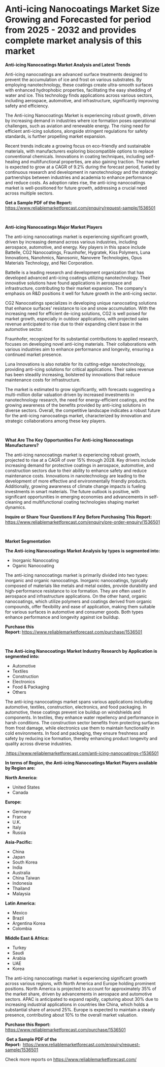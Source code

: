 <p><h1>Anti-icing Nanocoatings Market Size Growing and Forecasted for period from 2025 - 2032 and provides complete market analysis of this market</h1></p><p><strong>Anti-icing Nanocoatings Market Analysis and Latest Trends</strong></p>
<p><p>Anti-icing nanocoatings are advanced surface treatments designed to prevent the accumulation of ice and frost on various substrates. By employing nanotechnology, these coatings create ultra-smooth surfaces with enhanced hydrophobic properties, facilitating the easy shedding of water and ice. This technology finds applications across various sectors, including aerospace, automotive, and infrastructure, significantly improving safety and efficiency.</p><p>The Anti-icing Nanocoatings Market is experiencing robust growth, driven by increasing demand in industries where ice formation poses operational challenges, such as aviation and renewable energy. The rising need for efficient anti-icing solutions, alongside stringent regulations for safety standards, is further propelling market expansion. </p><p>Recent trends indicate a growing focus on eco-friendly and sustainable materials, with manufacturers exploring biocompatible options to replace conventional chemicals. Innovations in coating techniques, including self-healing and multifunctional properties, are also gaining traction. The market is expected to grow at a CAGR of 9.2% during the forecast period, fueled by continuous research and development in nanotechnology and the strategic partnerships between industries and academia to enhance performance and reduce costs. As adoption rates rise, the anti-icing nanocoatings market is well-positioned for future growth, addressing a crucial need across multiple sectors.</p></p>
<p><strong>Get a Sample PDF of the Report:&nbsp;</strong> <a href="https://www.reliablemarketforecast.com/enquiry/request-sample/1536501?utm_campaign=2190&utm_medium=2&utm_source=Github&utm_content=ia&utm_term=02022025&utm_id=anti-icing-nanocoatings">https://www.reliablemarketforecast.com/enquiry/request-sample/1536501</a></p>
<p>&nbsp;</p>
<p><strong>Anti-icing Nanocoatings Major Market Players</strong></p>
<p><p>The anti-icing nanocoatings market is experiencing significant growth, driven by increasing demand across various industries, including aerospace, automotive, and energy. Key players in this space include Battelle, CG2 Nanocoatings, Fraunhofer, Hygratek, Kiss Polymers, Luna Innovations, Nanohmics, Nanosonic, Nanovere Technologies, Opus Materials Technology, and Nei Corporation.</p><p>Battelle is a leading research and development organization that has developed advanced anti-icing coatings utilizing nanotechnology. Their innovative solutions have found applications in aerospace and infrastructure, contributing to their market expansion. The company's emphasis on R&D positions it well for future growth in the anti-icing sector.</p><p>CG2 Nanocoatings specializes in developing unique nanocoating solutions that enhance surfaces' resistance to ice and snow accumulation. With the increasing need for efficient de-icing solutions, CG2 is well poised for market growth, especially in outdoor applications, with projected sales revenue anticipated to rise due to their expanding client base in the automotive sector.</p><p>Fraunhofer, recognized for its substantial contributions to applied research, focuses on developing novel anti-icing materials. Their collaborations with various industries aim to enhance performance and longevity, ensuring a continued market presence.</p><p>Luna Innovations is also notable for its cutting-edge nanotechnology, providing anti-icing solutions for critical applications. Their sales revenue has been steadily increasing, bolstered by innovations that reduce maintenance costs for infrastructure.</p><p>The market is estimated to grow significantly, with forecasts suggesting a multi-million dollar valuation driven by increased investments in nanotechnology research, the need for energy-efficient coatings, and the growing awareness of the benefits provided by anti-icing solutions in diverse sectors. Overall, the competitive landscape indicates a robust future for the anti-icing nanocoatings market, characterized by innovation and strategic collaborations among these key players.</p></p>
<p>&nbsp;</p>
<p><strong>What Are The Key Opportunities For Anti-icing Nanocoatings Manufacturers?</strong></p>
<p><p>The anti-icing nanocoatings market is experiencing robust growth, projected to rise at a CAGR of over 15% through 2028. Key drivers include increasing demand for protective coatings in aerospace, automotive, and construction sectors due to their ability to enhance safety and reduce maintenance costs. Innovations in nanotechnology are leading to the development of more effective and environmentally friendly products. Additionally, growing awareness of climate change impacts is fueling investments in smart materials. The future outlook is positive, with significant opportunities in emerging economies and advancements in self-cleaning and multifunctional coating technologies shaping market dynamics.</p></p>
<p><strong>Inquire or Share Your Questions If Any Before Purchasing This Report:</strong> <a href="https://www.reliablemarketforecast.com/enquiry/pre-order-enquiry/1536501?utm_campaign=2190&utm_medium=2&utm_source=Github&utm_content=ia&utm_term=02022025&utm_id=anti-icing-nanocoatings">https://www.reliablemarketforecast.com/enquiry/pre-order-enquiry/1536501</a></p>
<p>&nbsp;</p>
<p><strong>Market Segmentation</strong></p>
<p><strong>The Anti-icing Nanocoatings Market Analysis by types is segmented into:</strong></p>
<p><ul><li>Inorganic Nanocoating</li><li>Oganic Nanocoating</li></ul></p>
<p><p>The anti-icing nanocoatings market is primarily divided into two types: inorganic and organic nanocoatings. Inorganic nanocoatings, typically composed of materials like metals and metal oxides, provide durability and high-performance resistance to ice formation. They are often used in aerospace and infrastructure applications. On the other hand, organic nanocoatings, which utilize polymers and coatings derived from organic compounds, offer flexibility and ease of application, making them suitable for various surfaces in automotive and consumer goods. Both types enhance performance and longevity against ice buildup.</p></p>
<p><strong>Purchase this Report:&nbsp;</strong><a href="https://www.reliablemarketforecast.com/purchase/1536501?utm_campaign=2190&utm_medium=2&utm_source=Github&utm_content=ia&utm_term=02022025&utm_id=anti-icing-nanocoatings">https://www.reliablemarketforecast.com/purchase/1536501</a></p>
<p>&nbsp;</p>
<p><strong>The Anti-icing Nanocoatings Market Industry Research by Application is segmented into:</strong></p>
<p><ul><li>Automotive</li><li>Textiles</li><li>Construction</li><li>Electronics</li><li>Food & Packaging</li><li>Others</li></ul></p>
<p><p>The anti-icing nanocoatings market spans various applications including automotive, textiles, construction, electronics, and food packaging. In automotive, these coatings prevent ice buildup on windshields and components. In textiles, they enhance water repellency and performance in harsh conditions. The construction sector benefits from protecting surfaces from frost damage, while electronics use them to maintain functionality in cold environments. In food and packaging, they ensure freshness and safety by reducing ice formation, thereby enhancing product longevity and quality across diverse industries.</p></p>
<p><a href="https://www.reliablemarketforecast.com/anti-icing-nanocoatings-r1536501?utm_campaign=2190&utm_medium=2&utm_source=Github&utm_content=ia&utm_term=02022025&utm_id=anti-icing-nanocoatings">&nbsp;https://www.reliablemarketforecast.com/anti-icing-nanocoatings-r1536501</a></p>
<p><strong>In terms of Region, the Anti-icing Nanocoatings Market Players available by Region are:</strong></p>
<p>
    <p> <strong> North America: </strong>
        <ul>
            <li>United States</li>
            <li>Canada</li>
        </ul>
        </p> 
    <p> <strong> Europe: </strong>
        <ul>
            <li>Germany</li>
            <li>France</li>
            <li>U.K.</li>
            <li>Italy</li>
            <li>Russia</li>
        </ul>
        </p> 
    <p> <strong> Asia-Pacific: </strong>
        <ul>
            <li>China</li>
            <li>Japan</li>
            <li>South Korea</li>
            <li>India</li>
            <li>Australia</li>
            <li>China Taiwan</li>
            <li>Indonesia</li>
            <li>Thailand</li>
            <li>Malaysia</li>
        </ul>
        </p> 
    <p> <strong> Latin America: </strong>
        <ul>
            <li>Mexico</li>
            <li>Brazil</li>
            <li>Argentina Korea</li>
            <li>Colombia</li>
        </ul>
        </p> 
    <p> <strong> Middle East & Africa: </strong>
        <ul>
            <li>Turkey</li>
            <li>Saudi</li>
            <li>Arabia</li>
            <li>UAE</li>
            <li>Korea</li>
        </ul>
    </p>
    </p>
<p><p>The anti-icing nanocoatings market is experiencing significant growth across various regions, with North America and Europe holding prominent positions. North America is projected to account for approximately 35% of the market share, driven by advancements in aerospace and automotive sectors. APAC is anticipated to expand rapidly, capturing about 30% due to increasing industrial applications in countries like China, which holds a substantial share of around 25%. Europe is expected to maintain a steady presence, contributing about 10% to the overall market valuation.</p></p>
<p><strong>Purchase this Report: </strong><a href="https://www.reliablemarketforecast.com/purchase/1536501?utm_campaign=2190&utm_medium=2&utm_source=Github&utm_content=ia&utm_term=02022025&utm_id=anti-icing-nanocoatings">https://www.reliablemarketforecast.com/purchase/1536501</a></p>
<p>&nbsp;<strong>Get a Sample PDF of the Report:&nbsp;&nbsp;</strong><a href="https://www.reliablemarketforecast.com/enquiry/request-sample/1536501?utm_campaign=2190&utm_medium=2&utm_source=Github&utm_content=ia&utm_term=02022025&utm_id=anti-icing-nanocoatings">https://www.reliablemarketforecast.com/enquiry/request-sample/1536501</a></p>
<p><strong></strong></p>
<p>Check more reports on <a href="https://www.reliablemarketforecast.com/?utm_campaign=2190&utm_medium=2&utm_source=Github&utm_content=ia&utm_term=02022025&utm_id=anti-icing-nanocoatings">https://www.reliablemarketforecast.com/</a></p>